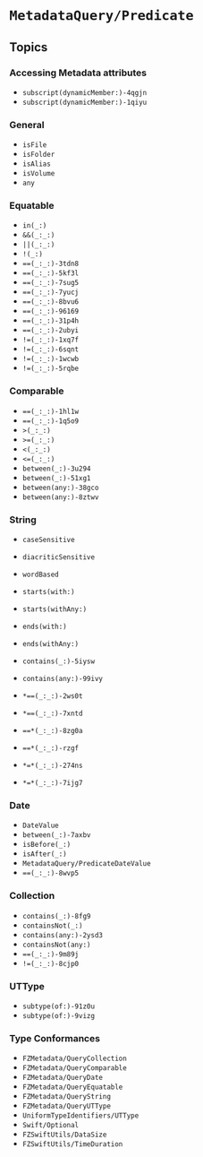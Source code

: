 # ``MetadataQuery/Predicate``

## Topics

### Accessing Metadata attributes

- ``subscript(dynamicMember:)-4qgjn``
- ``subscript(dynamicMember:)-1qiyu``

### General

- ``isFile``
- ``isFolder``
- ``isAlias``
- ``isVolume``
- ``any``

### Equatable

- ``in(_:)``
- ``&&(_:_:)``
- ``||(_:_:)``
- ``!(_:)``
- ``==(_:_:)-3tdn8``
- ``==(_:_:)-5kf3l``
- ``==(_:_:)-7sug5``
- ``==(_:_:)-7yucj``
- ``==(_:_:)-8bvu6``
- ``==(_:_:)-96169``
- ``==(_:_:)-31p4h``
- ``==(_:_:)-2ubyi``
- ``!=(_:_:)-1xq7f``
- ``!=(_:_:)-6sqnt``
- ``!=(_:_:)-1wcwb``
- ``!=(_:_:)-5rqbe``

### Comparable

- ``==(_:_:)-1hl1w``
- ``==(_:_:)-1q5o9``
- ``>(_:_:)``
- ``>=(_:_:)``
- ``<(_:_:)``
- ``<=(_:_:)``
- ``between(_:)-3u294``
- ``between(_:)-51xg1``
- ``between(any:)-38gco``
- ``between(any:)-8ztwv``


### String

- ``caseSensitive``
- ``diacriticSensitive``
- ``wordBased``

- ``starts(with:)``
- ``starts(withAny:)``
- ``ends(with:)``
- ``ends(withAny:)``
- ``contains(_:)-5iysw``
- ``contains(any:)-99ivy``
- ``*==(_:_:)-2ws0t``
- ``*==(_:_:)-7xntd``
- ``==*(_:_:)-8zg0a``
- ``==*(_:_:)-rzgf``
- ``*=*(_:_:)-274ns``
- ``*=*(_:_:)-7ijg7``

### Date

- ``DateValue``
- ``between(_:)-7axbv``
- ``isBefore(_:)``
- ``isAfter(_:)``
- ``MetadataQuery/PredicateDateValue``
- ``==(_:_:)-8wvp5``

### Collection

- ``contains(_:)-8fg9``
- ``containsNot(_:)``
- ``contains(any:)-2ysd3``
- ``containsNot(any:)``
- ``==(_:_:)-9m89j``
- ``!=(_:_:)-8cjp0``

### UTType

- ``subtype(of:)-91z0u``
- ``subtype(of:)-9vizg``

### Type Conformances

- ``FZMetadata/QueryCollection``
- ``FZMetadata/QueryComparable``
- ``FZMetadata/QueryDate``
- ``FZMetadata/QueryEquatable``
- ``FZMetadata/QueryString``
- ``FZMetadata/QueryUTType``
- ``UniformTypeIdentifiers/UTType``
- ``Swift/Optional``
- ``FZSwiftUtils/DataSize``
- ``FZSwiftUtils/TimeDuration``

